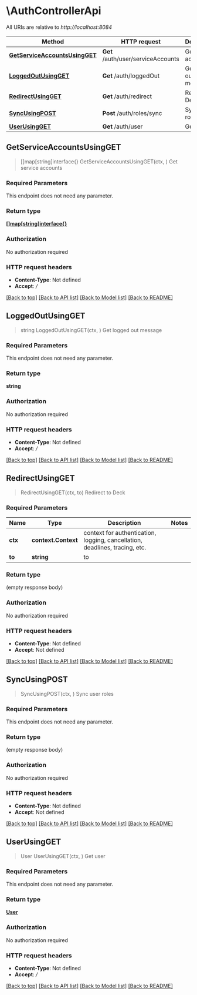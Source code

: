 # \AuthControllerApi

All URIs are relative to *http://localhost:8084*

Method | HTTP request | Description
------------- | ------------- | -------------
[**GetServiceAccountsUsingGET**](AuthControllerApi.md#GetServiceAccountsUsingGET) | **Get** /auth/user/serviceAccounts | Get service accounts
[**LoggedOutUsingGET**](AuthControllerApi.md#LoggedOutUsingGET) | **Get** /auth/loggedOut | Get logged out message
[**RedirectUsingGET**](AuthControllerApi.md#RedirectUsingGET) | **Get** /auth/redirect | Redirect to Deck
[**SyncUsingPOST**](AuthControllerApi.md#SyncUsingPOST) | **Post** /auth/roles/sync | Sync user roles
[**UserUsingGET**](AuthControllerApi.md#UserUsingGET) | **Get** /auth/user | Get user



## GetServiceAccountsUsingGET

> []map[string]interface{} GetServiceAccountsUsingGET(ctx, )
Get service accounts

### Required Parameters

This endpoint does not need any parameter.

### Return type

[**[]map[string]interface{}**](map[string]interface{}.md)

### Authorization

No authorization required

### HTTP request headers

- **Content-Type**: Not defined
- **Accept**: */*

[[Back to top]](#) [[Back to API list]](../README.md#documentation-for-api-endpoints)
[[Back to Model list]](../README.md#documentation-for-models)
[[Back to README]](../README.md)


## LoggedOutUsingGET

> string LoggedOutUsingGET(ctx, )
Get logged out message

### Required Parameters

This endpoint does not need any parameter.

### Return type

**string**

### Authorization

No authorization required

### HTTP request headers

- **Content-Type**: Not defined
- **Accept**: */*

[[Back to top]](#) [[Back to API list]](../README.md#documentation-for-api-endpoints)
[[Back to Model list]](../README.md#documentation-for-models)
[[Back to README]](../README.md)


## RedirectUsingGET

> RedirectUsingGET(ctx, to)
Redirect to Deck

### Required Parameters


Name | Type | Description  | Notes
------------- | ------------- | ------------- | -------------
**ctx** | **context.Context** | context for authentication, logging, cancellation, deadlines, tracing, etc.
**to** | **string**| to | 

### Return type

 (empty response body)

### Authorization

No authorization required

### HTTP request headers

- **Content-Type**: Not defined
- **Accept**: Not defined

[[Back to top]](#) [[Back to API list]](../README.md#documentation-for-api-endpoints)
[[Back to Model list]](../README.md#documentation-for-models)
[[Back to README]](../README.md)


## SyncUsingPOST

> SyncUsingPOST(ctx, )
Sync user roles

### Required Parameters

This endpoint does not need any parameter.

### Return type

 (empty response body)

### Authorization

No authorization required

### HTTP request headers

- **Content-Type**: Not defined
- **Accept**: Not defined

[[Back to top]](#) [[Back to API list]](../README.md#documentation-for-api-endpoints)
[[Back to Model list]](../README.md#documentation-for-models)
[[Back to README]](../README.md)


## UserUsingGET

> User UserUsingGET(ctx, )
Get user

### Required Parameters

This endpoint does not need any parameter.

### Return type

[**User**](User.md)

### Authorization

No authorization required

### HTTP request headers

- **Content-Type**: Not defined
- **Accept**: */*

[[Back to top]](#) [[Back to API list]](../README.md#documentation-for-api-endpoints)
[[Back to Model list]](../README.md#documentation-for-models)
[[Back to README]](../README.md)

